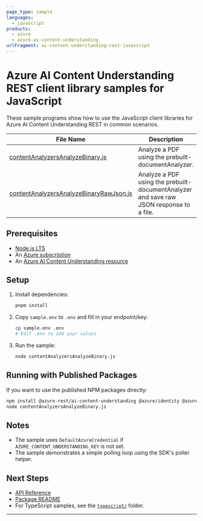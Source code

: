 ```yaml
---
page_type: sample
languages:
  - javascript
products:
  - azure
  - azure-ai-content-understanding
urlFragment: ai-content-understanding-rest-javascript
---
```


# Azure AI Content Understanding REST client library samples for JavaScript

These sample programs show how to use the JavaScript client libraries for Azure AI Content Understanding REST in common scenarios.

| **File Name**                                                                      | **Description**                                                                         |
| ---------------------------------------------------------------------------------- | --------------------------------------------------------------------------------------- |
| [contentAnalyzersAnalyzeBinary.js](contentAnalyzersAnalyzeBinary.js)               | Analyze a PDF using the prebuilt-documentAnalyzer.                                      |
| [contentAnalyzersAnalyzeBinaryRawJson.js](contentAnalyzersAnalyzeBinaryRawJson.js) | Analyze a PDF using the prebuilt-documentAnalyzer and save raw JSON response to a file. |

## Prerequisites

- [Node.js LTS](https://github.com/nodejs/release#release-schedule)
- An [Azure subscription](https://azure.microsoft.com/free/)
- An [Azure AI Content Understanding resource](https://learn.microsoft.com/azure/ai-services/content-understanding/)

## Setup

1. Install dependencies:
   ```bash
   pnpm install
   ```
2. Copy `sample.env` to `.env` and fill in your endpoint/key:
   ```bash
   cp sample.env .env
   # Edit .env to add your values
   ```
3. Run the sample:
   ```bash
   node contentAnalyzersAnalyzeBinary.js
   ```

## Running with Published Packages

If you want to use the published NPM packages directly:

```bash
npm install @azure-rest/ai-content-understanding @azure/identity @azure/core-auth dotenv
node contentAnalyzersAnalyzeBinary.js
```

## Notes

- The sample uses `DefaultAzureCredential` if `AZURE_CONTENT_UNDERSTANDING_KEY` is not set.
- The sample demonstrates a simple polling loop using the SDK's poller helper.

## Next Steps

- [API Reference](https://learn.microsoft.com/javascript/api/@azure-rest/ai-content-understanding)
- [Package README](https://github.com/Azure/azure-sdk-for-js/tree/main/sdk/contentunderstanding/ai-content-understanding-rest/README.md)
- For TypeScript samples, see the [`typescript/`](../typescript) folder.

---

